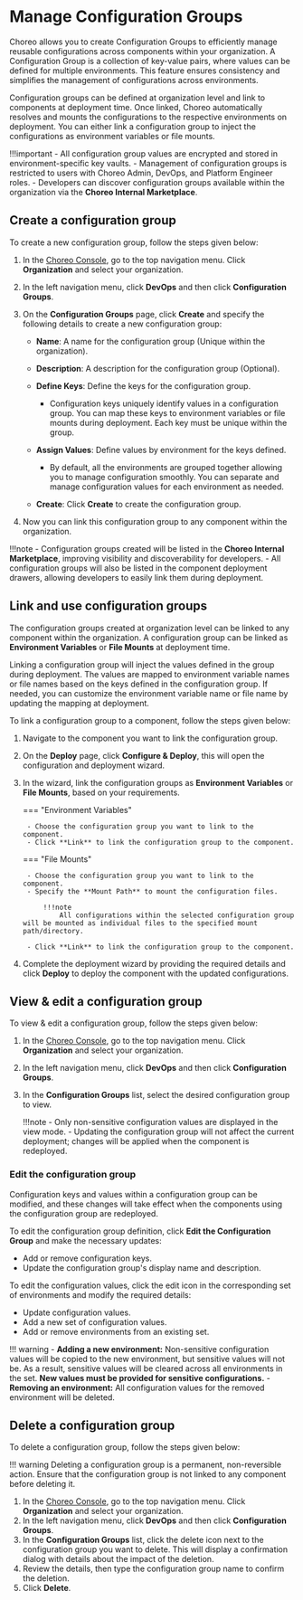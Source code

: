 
# Manage Configuration Groups

Choreo allows you to create Configuration Groups to efficiently manage reusable configurations across components within your organization. A Configuration Group is a collection of key-value pairs, where values can be defined for multiple environments. This feature ensures consistency and simplifies the management of configurations across environments.

Configuration groups can be defined at organization level and link to components at deployment time. Once linked, Choreo automatically resolves and mounts the configurations to the respective environments on deployment. You can either link a configuration group to inject the configurations as environment variables or file mounts.

!!!important
    - All configuration group values are encrypted and stored in environment-specific key vaults.
    - Management of configuration groups is restricted to users with Choreo Admin, DevOps, and Platform Engineer roles.
    - Developers can discover configuration groups available within the organization via the **Choreo Internal Marketplace**.

## Create a configuration group

To create a new configuration group, follow the steps given below:

1. In the [Choreo Console](https://console.choreo.dev/), go to the top navigation menu. Click **Organization** and select your organization.
2. In the left navigation menu, click **DevOps** and then click **Configuration Groups**.
3. On the **Configuration Groups** page, click **Create** and specify the following details to create a new configuration group:
   
    - **Name**: A name for the configuration group (Unique within the organization).
    - **Description**: A description for the configuration group (Optional).
    - **Define Keys**: Define the keys for the configuration group.

        - Configuration keys uniquely identify values in a configuration group. You can map these keys to environment variables or file mounts during deployment. Each key must be unique within the group.

    - **Assign Values**: Define values by environment for the keys defined.

        - By default, all the environments are grouped together allowing you to manage configuration smoothly. You can separate and manage configuration values for each environment as needed.

    - **Create**: Click **Create** to create the configuration group. 
    
4. Now you can link this configuration group to any component within the organization.

!!!note
    - Configuration groups created will be listed in the **Choreo Internal Marketplace**, improving visibility and discoverability for developers.
    - All configuration groups will also be listed in the component deployment drawers, allowing developers to easily link them during deployment.

## Link and use configuration groups

The configuration groups created at organization level can be linked to any component within the organization. A configuration group can be linked as **Environment Variables** or **File Mounts** at deployment time.

Linking a configuration group will inject the values defined in the group during deployment. The values are mapped to environment variable names or file names based on the keys defined in the configuration group. If needed, you can customize the environment variable name or file name by updating the mapping at deployment.

To link a configuration group to a component, follow the steps given below:

1. Navigate to the component you want to link the configuration group.
2. On the **Deploy** page, click **Configure & Deploy**, this will open the configuration and deployment wizard.
3. In the wizard, link the configuration groups as **Environment Variables** or **File Mounts**, based on your requirements.

    === "Environment Variables"

        - Choose the configuration group you want to link to the component.
        - Click **Link** to link the configuration group to the component.

    === "File Mounts"

        - Choose the configuration group you want to link to the component.
        - Specify the **Mount Path** to mount the configuration files.
            
            !!!note
                All configurations within the selected configuration group will be mounted as individual files to the specified mount path/directory.

        - Click **Link** to link the configuration group to the component.

4. Complete the deployment wizard by providing the required details and click **Deploy** to deploy the component with the updated configurations.

## View & edit a configuration group

To view & edit a configuration group, follow the steps given below:

1. In the [Choreo Console](https://console.choreo.dev/), go to the top navigation menu. Click **Organization** and select your organization.
2. In the left navigation menu, click **DevOps** and then click **Configuration Groups**. 
3. In the **Configuration Groups** list, select the desired configuration group to view.

    !!!note
        - Only non-sensitive configuration values are displayed in the view mode.
        - Updating the configuration group will not affect the current deployment; changes will be applied when the component is redeployed.

### Edit the configuration group

Configuration keys and values within a configuration group can be modified, and these changes will take effect when the components using the configuration group are redeployed.

To edit the configuration group definition, click **Edit the Configuration Group** and make the necessary updates:

- Add or remove configuration keys.
- Update the configuration group's display name and description.

To edit the configuration values, click the edit icon in the corresponding set of environments and modify the required details:

- Update configuration values.
- Add a new set of configuration values.
- Add or remove environments from an existing set.

!!! warning
    - **Adding a new environment:** Non-sensitive configuration values will be copied to the new environment, but sensitive values will not be. As a result, sensitive values will be cleared across all environments in the set. **New values must be provided for sensitive configurations.**
    - **Removing an environment:** All configuration values for the removed environment will be deleted.

## Delete a configuration group

To delete a configuration group, follow the steps given below:

!!! warning
    Deleting a configuration group is a permanent, non-reversible action. Ensure that the configuration group is not linked to any component before deleting it.

1. In the [Choreo Console](https://console.choreo.dev/), go to the top navigation menu. Click **Organization** and select your organization.
2. In the left navigation menu, click **DevOps** and then click **Configuration Groups**. 
3. In the **Configuration Groups** list, click the delete icon next to the configuration group you want to delete. This will display a confirmation dialog with details about the impact of the deletion.
4. Review the details, then type the configuration group name to confirm the deletion.
5. Click **Delete**.
